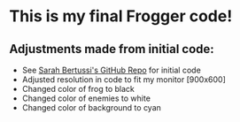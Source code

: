 # This is my final Frogger code!
## Adjustments made from initial code:
* See [Sarah Bertussi's GitHub Repo](https://github.com/sbertussi/CPE-487/tree/master/Frogger_Project) for initial code
* Adjusted resolution in code to fit my monitor [900x600]
* Changed color of frog to black
* Changed color of enemies to white
* Changed color of background to cyan

